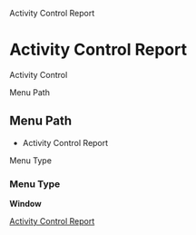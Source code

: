 
Activity Control Report
# Activity Control Report


Activity Control

Menu Path
## Menu Path



- Activity Control Report

Menu Type
### Menu Type

**Window**


[Activity Control Report](../../functional-guide/window/window-activity-control-report.md)